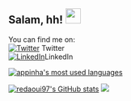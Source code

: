 ## Salam, hh! <img src="https://raw.githubusercontent.com/MartinHeinz/MartinHeinz/master/wave.gif" width="30px">

<!-- text -->

You can find me on: <br>   [![Twitter][1.2]][1] Twitter <br>   [![LinkedIn][3.2]][2]LinkedIn

<!-- Icons -->

[1.2]: http://i.imgur.com/wWzX9uB.png (twitter icon without padding)
[3.2]: https://raw.githubusercontent.com/MartinHeinz/MartinHeinz/master/linkedin-3-16.png (LinkedIn icon without padding)

<!-- Links  -->

[1]: https://twitter.com/Martin_Heinz_
[2]: https://www.linkedin.com/in/heinz-martin/

<!-- Most used languages stats -->

[![appinha's most used languages](https://github-readme-stats.vercel.app/api/top-langs/?username=appinha&layout=compact&hide_border=false&count_private=true&theme=dark)](https://github.com/redaoui97?tab=repositories)

<!-- Github stats -->

[![redaoui97's GitHub stats](https://github-readme-stats.vercel.app/api?username=redaoui97&count_private=true&show_icons=true&hide=issues&hide_border=false&theme=dark)](https://github.com/redaoui97?tab=repositories)
![](https://img.shields.io/badge/<WORD_ON_LEFT>-<WORD_ON_RIGHT>-informational?style=flat&logo=<LOGO_NAME>&logoColor=white&color=2bbc8a)
